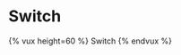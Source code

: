 # Switch

{% vux height=60 %}
<components>
Switch
</components>
<template>
<switch title="Switch" :value=true></switch>
</template>
{% endvux %}
